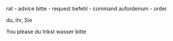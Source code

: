 rat - advice
bitte - request
befehl - command
aufordenum - order

du, ihr, Sie

You please du trikst wasser bitte